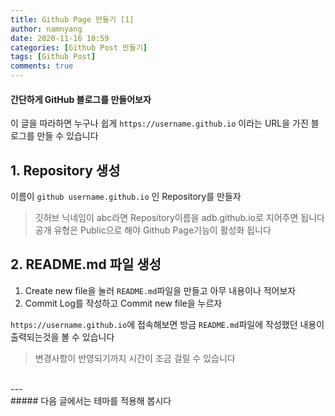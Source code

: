 ```yaml
---
title: Github Page 만들기 [1]
author: namnyang
date: 2020-11-16 10:59
categories: [Github Post 만들기]
tags: [Github Post]
comments: true 
---
```


#### 간단하게 GitHub 블로그를 만들어보자
이 글을 따라하면 누구나 쉽게 `https://username.github.io` 이라는 URL을 가진 블로그를 만들 수 있습니다


## 1. Repository 생성

이름이 `github username.github.io` 인 Repository를 만들자
> 깃허브 닉네임이 abc라면 Repository이름을 adb.github.io로 지어주면 됩니다 <br>
> 공개 유형은 Public으로 해야 Github Page기능이 활성화 됩니다

## 2. README.md 파일 생성

1. Create new file을 눌러 `README.md`파일을 만들고 아무 내용이나 적어보자
2. Commit Log를 작성하고 Commit new file을 누르자

`https://username.github.io`에 접속해보면 방금 `README.md`파일에 작성했던 내용이 출력되는것을 볼 수 있습니다
> 변경사항이 반영되기까지 시간이 조금 걸릴 수 있습니다

<br>
---
<br>
##### 다음 글에서는 테마를 적용해 봅시다

